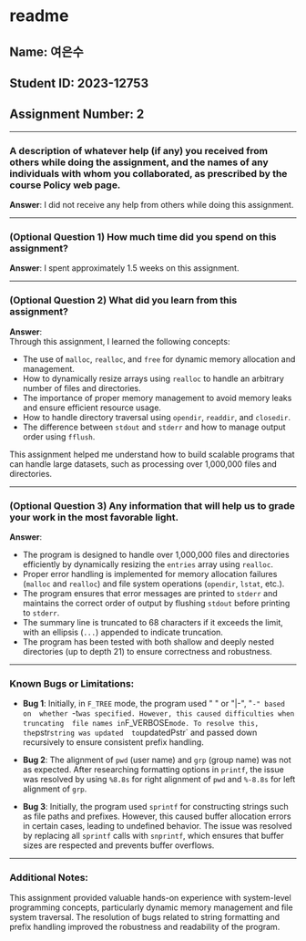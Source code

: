 # readme

## Name: 여은수  
## Student ID: 2023-12753  
## Assignment Number: 2  

---

### A description of whatever help (if any) you received from others while doing the assignment, and the names of any individuals with whom you collaborated, as prescribed by the course Policy web page.
**Answer**: I did not receive any help from others while doing this assignment.

---

### (Optional Question 1) How much time did you spend on this assignment?  
**Answer**: I spent approximately 1.5 weeks on this assignment.

---

### (Optional Question 2) What did you learn from this assignment?  
**Answer**:  
Through this assignment, I learned the following concepts:
- The use of `malloc`, `realloc`, and `free` for dynamic memory allocation and management.
- How to dynamically resize arrays using `realloc` to handle an arbitrary number of files and directories.
- The importance of proper memory management to avoid memory leaks and ensure efficient resource usage.
- How to handle directory traversal using `opendir`, `readdir`, and `closedir`.
- The difference between `stdout` and `stderr` and how to manage output order using `fflush`.

This assignment helped me understand how to build scalable programs that can handle large datasets, such as processing over 1,000,000 files and directories.

---

### (Optional Question 3) Any information that will help us to grade your work in the most favorable light.  
**Answer**:  
- The program is designed to handle over 1,000,000 files and directories efficiently by dynamically 
    resizing the `entries` array using `realloc`.
- Proper error handling is implemented for memory allocation failures (`malloc` and `realloc`) 
    and file system operations (`opendir`, `lstat`, etc.).
- The program ensures that error messages are printed to `stderr` and maintains the correct order 
    of output by flushing `stdout` before printing to `stderr`.
- The summary line is truncated to 68 characters if it exceeds the limit, 
    with an ellipsis (`...`) appended to indicate truncation.
- The program has been tested with both shallow and deeply nested directories 
    (up to depth 21) to ensure correctness and robustness.

---

### Known Bugs or Limitations:
- **Bug 1**: Initially, in `F_TREE` mode, the program used "  " or "|-", "`-" based on 
    whether `-t` was specified. However, this caused difficulties when truncating 
    file names in `F_VERBOSE` mode. To resolve this, the `pstr` string was updated 
    to `updatedPstr` and passed down recursively to ensure consistent prefix handling.

- **Bug 2**: The alignment of `pwd` (user name) and `grp` (group name) was not as expected. 
    After researching formatting options in `printf`, the issue was resolved by using `%8.8s` 
    for right alignment of `pwd` and `%-8.8s` for left alignment of `grp`.

- **Bug 3**: Initially, the program used `sprintf` for constructing strings such as file paths 
    and prefixes. However, this caused buffer allocation errors in certain cases, leading to 
    undefined behavior. The issue was resolved by replacing all `sprintf` calls with `snprintf`, 
    which ensures that buffer sizes are respected and prevents buffer overflows.

---

### Additional Notes:
This assignment provided valuable hands-on experience with system-level programming concepts, 
particularly dynamic memory management and file system traversal. 
The resolution of bugs related to string formatting and prefix handling improved 
the robustness and readability of the program.
